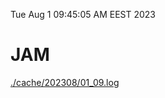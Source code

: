 Tue Aug  1 09:45:05 AM EEST 2023
# JAM
<a href='./cache/202308/01_09.log'>./cache/202308/01_09.log</a>
